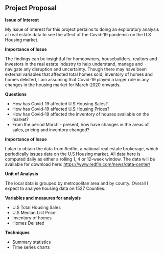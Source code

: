 ## **Project Proposal**

**Issue of Interest**

My issue of interest for this project pertains to doing an exploratory analysis at real estate data to see the affect of the Covid-19 pandemic on the U.S Housing market. 

**Importance of Issue**

The findings can be insightful for homeowners, housebuilders, realtors and investors in the real estate industry to help understand, manage and navigate any disruption and 
uncertainty. Though there may have been external variables that affected total homes sold, inventory of homes and homes delisted, I am assuming that Covid-19 played a larger
role in any changes in the housing market for March-2020 onwards.


**Questions**
- How has Covid-19 affected U.S Housing Sales?
- How has Covid-19 affected U.S Housing Prices?
- How has Covid-19 affected the inventory of houses available on the market?
- From the period March - present, how have changes in the areas of sales, pricing and inventory changed?

**Importance of Issue**

I plan to obtain the data from Redfin, a national real estate brokerage, which periodically issues data on the U.S Housing market. All data here is computed daily as either
a rolling 1, 4 or 12-week window. The data will be available for download here: https://www.redfin.com/news/data-center/

**Unit of Analysis**

The local data is grouped by metropolitan area and by county. Overall I expect to analyse housing data on 1527 Counties.

**Variables and measures for analysis**

- U.S Total Housing Sales
- U.S Median List Price
- Inventory of homes
- Homes Delisted

**Techniques**
- Summary statistics
- Time series charts

